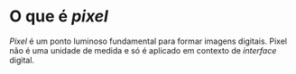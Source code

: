 <p align="right"></p>

# O que é _pixel_

_Pixel_ é um ponto luminoso fundamental para formar imagens digitais. Pixel não é uma unidade de medida e só é aplicado em contexto de _interface_ digital.
